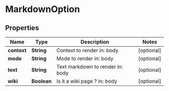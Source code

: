 
# MarkdownOption

## Properties
Name | Type | Description | Notes
------------ | ------------- | ------------- | -------------
**context** | **String** | Context to render  in: body |  [optional]
**mode** | **String** | Mode to render  in: body |  [optional]
**text** | **String** | Text markdown to render  in: body |  [optional]
**wiki** | **Boolean** | Is it a wiki page ?  in: body |  [optional]



